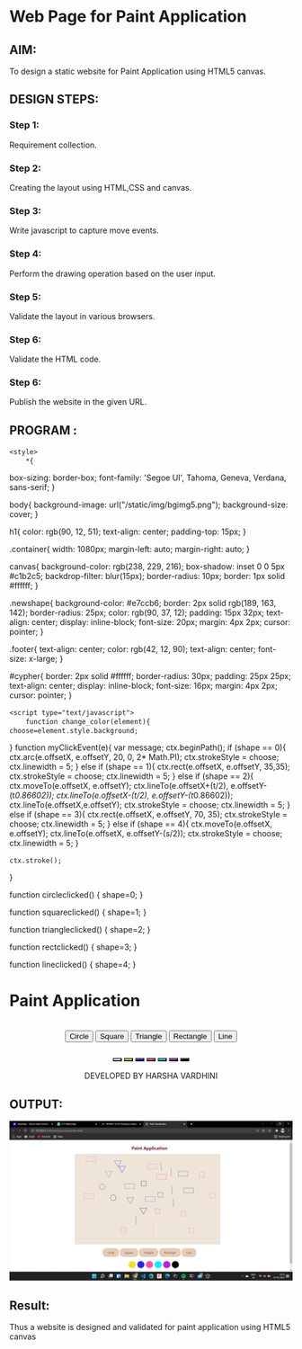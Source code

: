 # Web Page for Paint Application

## AIM:

To design a static website for Paint Application using HTML5 canvas.

## DESIGN STEPS:

### Step 1:

Requirement collection.

### Step 2:

Creating the layout using HTML,CSS and canvas.

### Step 3:

Write javascript to capture move events.

### Step 4:

Perform the drawing operation based on the user input.

### Step 5:

Validate the layout in various browsers.

### Step 6:

Validate the HTML code.

### Step 6:

Publish the website in the given URL.

## PROGRAM :

<!DOCTYPE html>
<html lang="en">
<head>
    <meta charset="UTF-8">
    <meta http-equiv="X-UA-Compatible" content="IE=edge">
    <meta name="viewport" content="width=device-width, initial-scale=1.0">
    <title>Paint Application</title>

    <style>
        *{
   box-sizing: border-box; 
   font-family: 'Segoe UI', Tahoma, Geneva, Verdana, sans-serif;
}

body{
    background-image: url("/static/img/bgimg5.png");
    background-size: cover;
}

h1{
    color: rgb(90, 12, 51);
    text-align: center;
    padding-top: 15px;
}

.container{
    width: 1080px;
    margin-left: auto;
    margin-right: auto;
}

canvas{
    background-color: rgb(238, 229, 216);
    box-shadow: inset 0 0 5px #c1b2c5;
    backdrop-filter: blur(15px);
    border-radius: 10px;
    border: 1px solid #ffffff;
}

.newshape{
    background-color: #e7ccb6;
    border: 2px solid rgb(189, 163, 142);
    border-radius: 25px;
    color: rgb(90, 37, 12);
    padding: 15px 32px;
    text-align: center;
    display: inline-block;
    font-size: 20px;
    margin: 4px 2px;
    cursor: pointer;
}

.footer{
    text-align: center;
    color: rgb(42, 12, 90);
    text-align: center;
    font-size: x-large;
}

#cypher{
    border: 2px solid #ffffff;
    border-radius: 30px;
    padding: 25px 25px;
    text-align: center;
    display: inline-block;
    font-size: 16px;
    margin: 4px 2px;
    cursor: pointer;
}
    </style>


    <script type="text/javascript">
        function change_color(element){
    choose=element.style.background;
}
function myClickEvent(e){
    var message;
    ctx.beginPath();
    if (shape == 0){
        ctx.arc(e.offsetX, e.offsetY, 20, 0, 2* Math.PI);
        ctx.strokeStyle = choose;
        ctx.linewidth = 5;
    } else if (shape == 1){
        ctx.rect(e.offsetX, e.offsetY, 35,35);
        ctx.strokeStyle = choose;
        ctx.linewidth = 5;
    } else if (shape == 2){
        ctx.moveTo(e.offsetX, e.offsetY);
        ctx.lineTo(e.offsetX+(t/2), e.offsetY-(t*0.86602));
        ctx.lineTo(e.offsetX-(t/2), e.offsetY-(t*0.86602));
        ctx.lineTo(e.offsetX,e.offsetY);
        ctx.strokeStyle = choose;
        ctx.linewidth = 5;
    } else if (shape == 3){
        ctx.rect(e.offsetX, e.offsetY, 70, 35);
        ctx.strokeStyle = choose;
        ctx.linewidth = 5;
    } else if (shape == 4){
        ctx.moveTo(e.offsetX, e.offsetY);
        ctx.lineTo(e.offsetX, e.offsetY-(s/2));
        ctx.strokeStyle = choose;
        ctx.linewidth = 5;
    }

    ctx.stroke();
}

function circleclicked() {
    shape=0;
}

function squareclicked() {
    shape=1;
}

function triangleclicked() {
    shape=2;
}

function rectclicked() {
    shape=3;
}

function lineclicked() {
    shape=4;
}
    </script>


</head>
<body>
    <h1>Paint Application</h1>
    <div class="container">
        <div class="content">
            <canvas id="myCanvas" width="1050" height="650"></canvas>
        </div>
        <br/>
        <center>
            <input type="button" class="newshape" id="circle" value="Circle">
            <input type="button" class="newshape" id="square" value="Square">
            <input type="button" class="newshape" id="triangle" value="Triangle">
            <input type="button" class="newshape" id="rectangle" value="Rectangle">
            <input type="button" class="newshape" id="line" value="Line">
        </center>
        <br/>
        <center>
            <button onclick="change_color(this)" id="cypher" style="background: white;"></button>
            <button onclick="change_color(this)" id="cypher" style="background: rgb(243, 222, 33);"></button>
            <button onclick="change_color(this)" id="cypher" style="background: rgb(41, 38, 226);"></button>
            <button onclick="change_color(this)" id="cypher" style="background: rgb(255, 76, 165);"></button>
            <button onclick="change_color(this)" id="cypher" style="background: rgb(0, 238, 255);"></button>
            <button onclick="change_color(this)" id="cypher" style="background: rgb(189, 31, 221);"></button>
            <button onclick="change_color(this)" id="cypher" style="background: rgb(0, 0, 0);"></button>
        </center>
    </div>
    <br/>
    <center>
    <div class="footer">DEVELOPED BY HARSHA VARDHINI</div>
    </center>
    <script type="text/javascript">
        var c = document.getElementById("myCanvas");
var ctx = c.getContext("2d");
shape=0;
let choose="#000000";
let t=50;
let s=120;
ctx.beginPath();
ctx.stroke();
c.addEventListener("click", myClickEvent);
document
.getElementById("circle")
.addEventListener("click", circleclicked);
document
.getElementById("square")
.addEventListener("click", squareclicked);
document
.getElementById("triangle")
.addEventListener("click", triangleclicked);
document
.getElementById("rectangle")
.addEventListener("click", rectclicked);
document
.getElementById("line")
.addEventListener("click", lineclicked);
    </script>
    
</body>
</html>

## OUTPUT:

![har](./harshu.png)

## Result:

Thus a website is designed and validated for paint application using HTML5 canvas
